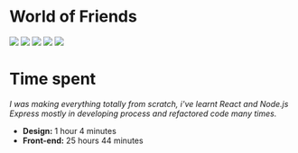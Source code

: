 # World of Friends
<div>
  <img src="https://img.shields.io/badge/Front--end-ReactJS-blue.svg">
  <img src="https://img.shields.io/badge/Back--end-Node.js%20Express-lightgrey.svg">
  <img src="https://img.shields.io/badge/Database-PostgreSQL-9cf.svg">
  <img src="https://img.shields.io/badge/Cache-Redis-critical.svg">
  <img src="https://img.shields.io/badge/Mobile-React%20Native-informational.svg">
</div>

# Time spent
<i>I was making everything totally from scratch, i've learnt React and Node.js Express mostly in developing process and refactored code many times.</i>
- <b>Design:</b> 1 hour 4 minutes
- <b>Front-end:</b> 25 hours 44 minutes
